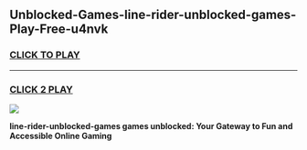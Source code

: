 
## Unblocked-Games-line-rider-unblocked-games-Play-Free-u4nvk
<h3>
<a href="https://premium76.site?title=line-rider-unblocked-games&ref=10A">CLICK TO PLAY</a></h3>
<hr>

<h3>
<a href="https://premium76.site?title=line-rider-unblocked-games&ref=10A">CLICK 2 PLAY</a>
  
</h3>

<a href="https://premium76.site?title=line-rider-unblocked-games&ref=10A"><img src="https://clearcache.store/games.png"></a>


**line-rider-unblocked-games games unblocked: Your Gateway to Fun and Accessible Online Gaming**
